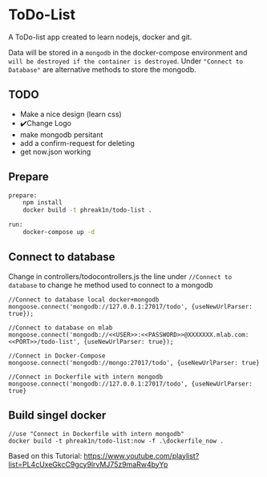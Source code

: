 # ToDo-List

A ToDo-list app created to learn nodejs, docker and git.

Data will be stored in a `mongodb` in the docker-compose environment and `will be destroyed if the container is destroyed`.
Under `"Connect to Database"` are alternative methods to store the mongodb.

## TODO

* Make a nice design (learn css)
* ✔️Change Logo
* make mongodb persitant
* add a confirm-request for deleting
* get now.json working

## Prepare

```bash
prepare:
    npm install
    docker build -t phreak1n/todo-list .

run:
    docker-compose up -d
```

## Connect to database

Change in controllers/todocontrollers.js the line under `//Connect to database` to change he method used to connect to a mongodb

```node
//Connect to database local docker+mongodb
mongoose.connect('mongodb://127.0.0.1:27017/todo', {useNewUrlParser: true});

//Connect to database on mlab
mongoose.connect('mongodb://<<USER>>:<<PASSWORD>>@XXXXXXX.mlab.com:<<PORT>>/todo-list', {useNewUrlParser: true});

//Connect in Docker-Compose
mongoose.connect('mongodb://mongo:27017/todo', {useNewUrlParser: true}

//Connect in Dockerfile with intern mongodb
mongoose.connect('mongodb://127.0.0.1:27017/todo', {useNewUrlParser: true}
```

## Build singel docker

```
//use "Connect in Dockerfile with intern mongodb"
docker build -t phreak1n/todo-list:now -f .\dockerfile_now .
```
Based on this Tutorial:
<https://www.youtube.com/playlist?list=PL4cUxeGkcC9gcy9lrvMJ75z9maRw4byYp>
